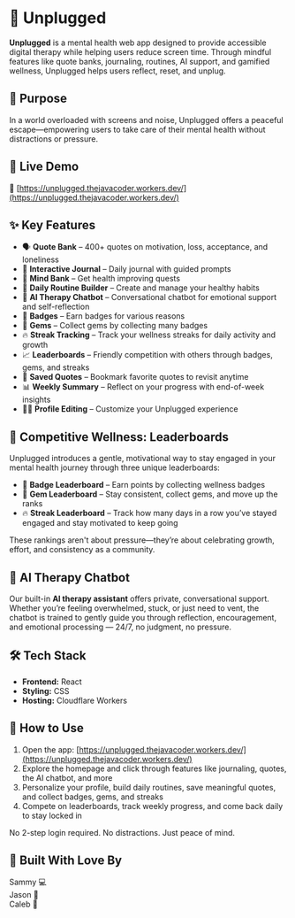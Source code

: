# 🧠 Unplugged

**Unplugged** is a mental health web app designed to provide accessible digital therapy while helping users reduce screen time. Through mindful features like quote banks, journaling, routines, AI support, and gamified wellness, Unplugged helps users reflect, reset, and unplug.

## 🌱 Purpose

In a world overloaded with screens and noise, Unplugged offers a peaceful escape—empowering users to take care of their mental health without distractions or pressure.

## 🚀 Live Demo

🔗 [https://unplugged.thejavacoder.workers.dev/](https://unplugged.thejavacoder.workers.dev/)

## ✨ Key Features

- 🗣️ **Quote Bank** – 400+ quotes on motivation, loss, acceptance, and loneliness  
- 📓 **Interactive Journal** – Daily journal with guided prompts  
- 🧠 **Mind Bank** – Get health improving quests
- 📅 **Daily Routine Builder** – Create and manage your healthy habits  
- 🧘 **AI Therapy Chatbot** – Conversational chatbot for emotional support and self-reflection  
- 🏅 **Badges** – Earn badges for various reasons  
- 💎 **Gems** – Collect gems by collecting many badges  
- 🔥 **Streak Tracking** – Track your wellness streaks for daily activity and growth  
- 📈 **Leaderboards** – Friendly competition with others through badges, gems, and streaks  
- 🔖 **Saved Quotes** – Bookmark favorite quotes to revisit anytime  
- 📊 **Weekly Summary** – Reflect on your progress with end-of-week insights  
- 🙋‍♂️ **Profile Editing** – Customize your Unplugged experience  

## 🧩 Competitive Wellness: Leaderboards

Unplugged introduces a gentle, motivational way to stay engaged in your mental health journey through three unique leaderboards:

- 🏅 **Badge Leaderboard** – Earn points by collecting wellness badges
- 💎 **Gem Leaderboard** – Stay consistent, collect gems, and move up the ranks
- 🔥 **Streak Leaderboard** – Track how many days in a row you’ve stayed engaged and stay motivated to keep going

These rankings aren't about pressure—they’re about celebrating growth, effort, and consistency as a community.

## 🤖 AI Therapy Chatbot

Our built-in **AI therapy assistant** offers private, conversational support. Whether you’re feeling overwhelmed, stuck, or just need to vent, the chatbot is trained to gently guide you through reflection, encouragement, and emotional processing — 24/7, no judgment, no pressure.

## 🛠️ Tech Stack

- **Frontend:** React  
- **Styling:** CSS  
- **Hosting:** Cloudflare Workers  

## 📖 How to Use

1. Open the app: [https://unplugged.thejavacoder.workers.dev/](https://unplugged.thejavacoder.workers.dev/)  
2. Explore the homepage and click through features like journaling, quotes, the AI chatbot, and more  
3. Personalize your profile, build daily routines, save meaningful quotes, and collect badges, gems, and streaks  
4. Compete on leaderboards, track weekly progress, and come back daily to stay locked in  

No 2-step login required. No distractions. Just peace of mind.

## 👥 Built With Love By

Sammy 💻  
Jason 🧠  
Caleb 🎨

